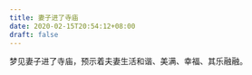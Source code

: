 ```yaml
---
title: 妻子进了寺庙
date: 2020-02-15T20:54:12+08:00
draft: false
---
```


梦见妻子进了寺庙，预示着夫妻生活和谐、美满、幸福、其乐融融。

